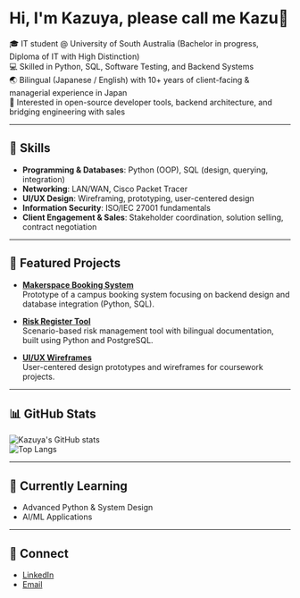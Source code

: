 # Hi, I'm Kazuya, please call me Kazu👋

🎓 IT student @ University of South Australia (Bachelor in progress, Diploma of IT with High Distinction)  
💻 Skilled in Python, SQL, Software Testing, and Backend Systems  
🌏 Bilingual (Japanese / English) with 10+ years of client-facing & managerial experience in Japan  
🚀 Interested in open-source developer tools, backend architecture, and bridging engineering with sales  

---

## 🔧 Skills
- **Programming & Databases**: Python (OOP), SQL (design, querying, integration)  
- **Networking**: LAN/WAN, Cisco Packet Tracer  
- **UI/UX Design**: Wireframing, prototyping, user-centered design  
- **Information Security**: ISO/IEC 27001 fundamentals  
- **Client Engagement & Sales**: Stakeholder coordination, solution selling, contract negotiation  

---

## 📂 Featured Projects
- [**Makerspace Booking System**](https://github.com/username/makerspace-booking-system)  
  Prototype of a campus booking system focusing on backend design and database integration (Python, SQL).  

- [**Risk Register Tool**](https://github.com/username/risk-register-tool)  
  Scenario-based risk management tool with bilingual documentation, built using Python and PostgreSQL.  

- [**UI/UX Wireframes**](https://github.com/username/uiux-wireframes)  
  User-centered design prototypes and wireframes for coursework projects.  

---

## 📊 GitHub Stats
![Kazuya's GitHub stats](https://github-readme-stats.vercel.app/api?username=YOUR_USERNAME&show_icons=true&theme=radical)  
![Top Langs](https://github-readme-stats.vercel.app/api/top-langs/?username=YOUR_USERNAME&layout=compact)  

---

## 🌱 Currently Learning
- Advanced Python & System Design  
- AI/ML Applications  

---

## 🤝 Connect
- [LinkedIn](https://www.linkedin.com/in/kazuya-nakayama01111987)  
- [Email](mailto:kazuya111kazuya111@gmail.com)  
